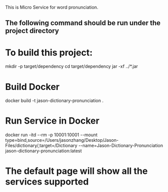 This is Micro Service for word pronunciation.

## The following command should be run under the project directory

# To build this project:

mkdir -p target/dependency
cd target/dependency
jar -xf ../*.jar

# Build Docker 
docker build -t jason-dictionary-pronunciation .

# Run Service in Docker
docker run -itd --rm -p 10001:10001 --mount type=bind,source=/Users/jasonzhang/Desktop/Jason-Files/dictionary/,target=/Dictionary --name=Jason-Dictionary-Pronunciation jason-dictionary-pronunciation:latest

# The default page will show all the services supported